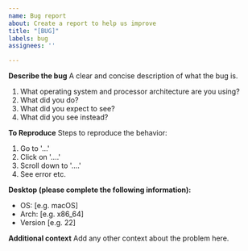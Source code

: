 ```yaml
---
name: Bug report
about: Create a report to help us improve
title: "[BUG]"
labels: bug
assignees: ''

---
```


**Describe the bug**
A clear and concise description of what the bug is.
1. What operating system and processor architecture are you using?
2. What did you do?
3. What did you expect to see?
4. What did you see instead?

**To Reproduce**
Steps to reproduce the behavior:
1. Go to '...'
2. Click on '....'
3. Scroll down to '....'
4. See error
etc.

**Desktop (please complete the following information):**
 - OS: [e.g. macOS]
 - Arch: [e.g. x86_64]
 - Version [e.g. 22]

**Additional context**
Add any other context about the problem here.
